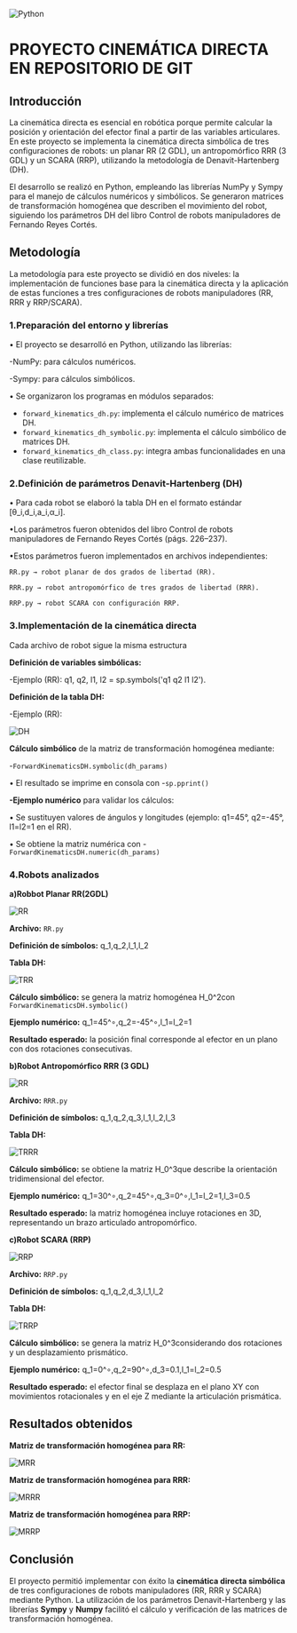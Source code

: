 ![Python](https://img.shields.io/badge/Python-3776AB?style=for-the-badge&logo=python&logoColor=white) 
# PROYECTO CINEMÁTICA DIRECTA EN REPOSITORIO DE GIT
## Introducción
La cinemática directa es esencial en robótica porque permite calcular la posición y orientación del efector final a partir de las variables articulares. En este proyecto se implementa la cinemática directa simbólica de tres configuraciones de robots: un planar RR (2 GDL), un antropomórfico RRR (3 GDL) y un SCARA (RRP), utilizando la metodología de Denavit-Hartenberg (DH).

El desarrollo se realizó en Python, empleando las librerías NumPy y Sympy para el manejo de cálculos numéricos y simbólicos. Se generaron matrices de transformación homogénea que describen el movimiento del robot, siguiendo los parámetros DH del libro Control de robots manipuladores de Fernando Reyes Cortés.


## Metodología
La metodología para este proyecto se dividió en dos niveles: la implementación de funciones base para la cinemática directa y la aplicación de estas funciones a tres configuraciones de robots manipuladores (RR, RRR y RRP/SCARA).

### 1.Preparación del entorno y librerías
•	El proyecto se desarrolló en Python, utilizando las librerías:

   -NumPy: para cálculos numéricos.
   
   -Sympy: para cálculos simbólicos.
   
•	Se organizaron los programas en módulos separados:

- `forward_kinematics_dh.py`: implementa el cálculo numérico de matrices DH.
- `forward_kinematics_dh_symbolic.py`: implementa el cálculo simbólico de matrices DH.
- `forward_kinematics_dh_class.py`: integra ambas funcionalidades en una clase reutilizable.


### 2.Definición de parámetros Denavit-Hartenberg (DH)
• Para cada robot se elaboró la tabla DH en el formato estándar [θ_i,d_i,a_i,α_i].

•Los parámetros fueron obtenidos del libro Control de robots manipuladores de Fernando Reyes Cortés (págs. 226–237).

•Estos parámetros fueron implementados en archivos independientes:

	RR.py → robot planar de dos grados de libertad (RR).
   
	RRR.py → robot antropomórfico de tres grados de libertad (RRR).
   
	RRP.py → robot SCARA con configuración RRP.


### 3.Implementación de la cinemática directa
Cada archivo de robot sigue la misma estructura

**Definición de variables simbólicas:**

-Ejemplo (RR): q1, q2, l1, l2 = sp.symbols('q1 q2 l1 l2').

**Definición de la tabla DH:**

-Ejemplo (RR):

![DH](ACTI/A.png)

**Cálculo simbólico** de la matriz de transformación homogénea mediante:

-`ForwardKinematicsDH.symbolic(dh_params)`

•	El resultado se imprime en consola con -`sp.pprint()`

**-Ejemplo numérico** para validar los cálculos:

•	Se sustituyen valores de ángulos y longitudes (ejemplo: q1=45°, q2=-45°, l1=l2=1 en el RR).

•	Se obtiene la matriz numérica con -`ForwardKinematicsDH.numeric(dh_params)`

### 4.Robots analizados
**a)Robbot Planar RR(2GDL)**

![RR](ACTI/RR.png)

**Archivo:** `RR.py`

**Definición de símbolos:** q_1,q_2,l_1,l_2

**Tabla DH:**

![TRR](ACTI/TRR.png)

**Cálculo simbólico:** se genera la matriz homogénea H_0^2con `ForwardKinematicsDH.symbolic()`

**Ejemplo numérico:** q_1=45^∘,q_2=-45^∘,l_1=l_2=1

**Resultado esperado:** la posición final corresponde al efector en un plano con dos rotaciones consecutivas.


**b)Robot Antropomórfico RRR (3 GDL)**

![RR](ACTI/RRR.png)

**Archivo:** `RRR.py`

**Definición de símbolos:** q_1,q_2,q_3,l_1,l_2,l_3

**Tabla DH:**

![TRRR](ACTI/TRRR.png)

**Cálculo simbólico:** se obtiene la matriz H_0^3que describe la orientación tridimensional del efector.

**Ejemplo numérico:** q_1=30^∘,q_2=45^∘,q_3=0^∘,l_1=l_2=1,l_3=0.5

**Resultado esperado:** la matriz homogénea incluye rotaciones en 3D, representando un brazo articulado antropomórfico.



**c)Robot SCARA (RRP)**

![RRP](ACTI/RRP.png)

**Archivo:** `RRP.py`

**Definición de símbolos:** q_1,q_2,d_3,l_1,l_2

**Tabla DH:**

![TRRP](ACTI/TRRP.png)

**Cálculo simbólico:** se genera la matriz H_0^3considerando dos rotaciones y un desplazamiento prismático.

**Ejemplo numérico:** 	q_1=0^∘,q_2=90^∘,d_3=0.1,l_1=l_2=0.5

**Resultado esperado:** el efector final se desplaza en el plano XY con movimientos rotacionales y en el eje Z mediante la articulación prismática.



## Resultados obtenidos
**Matriz de transformación homogénea para RR:**

![MRR](ACTI/MRR.png)

**Matriz de transformación homogénea para RRR:**

![MRRR](ACTI/MRRR.png)

**Matriz de transformación homogénea para RRP:**

![MRRP](ACTI/MRRP.png)



## Conclusión
El proyecto permitió implementar con éxito la **cinemática directa simbólica** de tres configuraciones de robots manipuladores (RR, RRR y SCARA) mediante Python. La utilización de los parámetros Denavit-Hartenberg y las librerías **Sympy** y **Numpy** facilitó el cálculo y verificación de las matrices de transformación homogénea.

